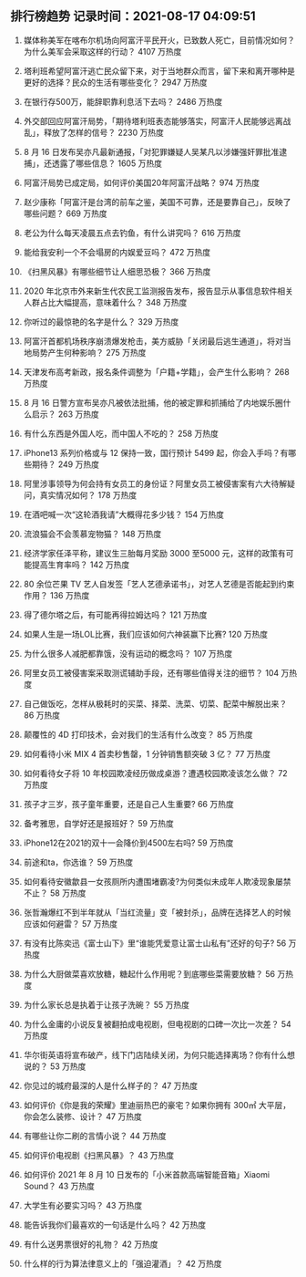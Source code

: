
## 排行榜趋势 记录时间：2021-08-17 04:09:51
  
  1. 媒体称美军在喀布尔机场向阿富汗平民开火，已致数人死亡，目前情况如何？为什么美军会采取这样的行动？ 4107 万热度
    
  2. 塔利班希望阿富汗逃亡民众留下来，对于当地群众而言，留下来和离开哪种是更好的选择？民众的生活有哪些变化？ 2947 万热度
    
  3. 在银行存500万，能辞职靠利息活下去吗？ 2486 万热度
    
  4. 外交部回应阿富汗局势，「期待塔利班表态能够落实，阿富汗人民能够远离战乱」，释放了怎样的信号？ 2230 万热度
    
  5. 8 月 16 日发布吴亦凡最新通报，「对犯罪嫌疑人吴某凡以涉嫌强奸罪批准逮捕」，还透露了哪些信息？ 1605 万热度
    
  6. 阿富汗局势已成定局，如何评价美国20年阿富汗战略？ 974 万热度
    
  7. 赵少康称「阿富汗是台湾的前车之鉴，美国不可靠，还是要靠自己」，反映了哪些问题？ 669 万热度
    
  8. 老公为什么每天凌晨五点去钓鱼，有什么讲究吗？ 616 万热度
    
  9. 能给我安利一个不会塌房的内娱爱豆吗？ 472 万热度
    
  10. 《扫黑风暴》有哪些细节让人细思恐极？ 366 万热度
    
  11. 2020 年北京市外来新生代农民工监测报告发布，报告显示从事信息软件相关人群占比大幅提高，意味着什么？ 348 万热度
    
  12. 你听过的最惊艳的名字是什么？ 329 万热度
    
  13. 阿富汗首都机场秩序崩溃爆发枪击，美方威胁「关闭最后逃生通道」，将对当地局势产生何种影响？ 275 万热度
    
  14. 天津发布高考新政，报名条件调整为「户籍+学籍」，会产生什么影响？ 268 万热度
    
  15. 8 月 16 日警方宣布吴亦凡被依法批捕，他的被定罪和抓捕给了内地娱乐圈什么启示？ 263 万热度
    
  16. 有什么东西是外国人吃，而中国人不吃的？ 258 万热度
    
  17. iPhone13 系列价格或与 12 保持一致，国行预计 5499 起，你会入手吗？有哪些期待？ 249 万热度
    
  18. 阿里涉事领导为何会持有女员工的身份证？阿里女员工被侵害案有六大待解疑问，真实情况如何？ 178 万热度
    
  19. 在酒吧喊一次“这轮酒我请”大概得花多少钱？ 154 万热度
    
  20. 流浪猫会不会羡慕宠物猫？ 148 万热度
    
  21. 经济学家任泽平称，建议生三胎每月奖励 3000 至5000 元，这样的政策有可能提高生育率吗？ 142 万热度
    
  22. 80 余位芒果 TV 艺人自发签「艺人艺德承诺书」，对艺人艺德是否能起到约束作用？ 136 万热度
    
  23. 得了德尔塔之后，有可能再得拉姆达吗？ 121 万热度
    
  24. 如果人生是一场LOL比赛，我们应该如何六神装赢下比赛? 120 万热度
    
  25. 为什么很多人减肥都靠饿，没有运动的概念吗？ 107 万热度
    
  26. 阿里女员工被侵害案采取测谎辅助手段，还有哪些值得关注的细节？ 104 万热度
    
  27. 自己做饭吃，怎样从极耗时的买菜、择菜、洗菜、切菜、配菜中解脱出来？ 86 万热度
    
  28. 颠覆性的 4D 打印技术，会对我们的生活有什么改变？ 85 万热度
    
  29. 如何看待小米 MIX 4 首卖秒售罄，1 分钟销售额突破 3 亿？ 77 万热度
    
  30. 如何看待女子将 10 年校园欺凌经历做成桌游？遭遇校园欺凌该怎么做？ 72 万热度
    
  31. 孩子才三岁，孩子童年重要，还是自己人生重要? 66 万热度
    
  32. 备考雅思，自学好还是报班好？ 59 万热度
    
  33. iPhone12在2021的双十一会降价到4500左右吗? 59 万热度
    
  34. 前途和ta，你选谁？ 59 万热度
    
  35. 如何看待安徽歙县一女孩厕所内遭围堵霸凌?为何类似未成年人欺凌现象屡禁不止？ 58 万热度
    
  36. 张哲瀚爆红不到半年就从「当红流量」变「被封杀」，品牌在选择艺人的时候应该如何避雷？ 57 万热度
    
  37. 有没有比陈奕迅《富士山下》里“谁能凭爱意让富士山私有”还好的句子? 56 万热度
    
  38. 为什么大厨做菜喜欢放糖，糖起什么作用呢？到底哪些菜需要放糖？ 56 万热度
    
  39. 为什么家长总是执着于让孩子洗碗？ 55 万热度
    
  40. 为什么金庸的小说反复被翻拍成电视剧，但电视剧的口碑一次比一次差？ 54 万热度
    
  41. 华尔街英语将宣布破产，线下门店陆续关闭，为何只能选择离场？你有什么想说的？ 53 万热度
    
  42. 你见过的城府最深的人是什么样子的？ 47 万热度
    
  43. 如何评价《你是我的荣耀》里迪丽热巴的豪宅？如果你拥有 300㎡ 大平层，你会怎么装修、设计？ 47 万热度
    
  44. 有哪些让你二刷的言情小说？ 44 万热度
    
  45. 如何评价电视剧《扫黑风暴》？ 43 万热度
    
  46. 如何评价 2021 年 8 月 10 日发布的「小米首款高端智能音箱」Xiaomi Sound？ 43 万热度
    
  47. 大学生有必要实习吗？ 43 万热度
    
  48. 能告诉我你们最喜欢的一句话是什么吗？ 42 万热度
    
  49. 有什么送男票很好的礼物？ 42 万热度
    
  50. 什么样的行为算法律意义上的「强迫灌酒」？ 42 万热度
    